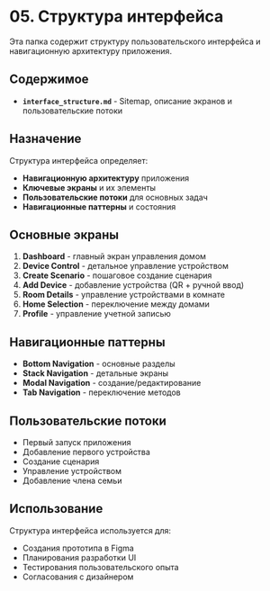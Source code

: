 # 05. Структура интерфейса

Эта папка содержит структуру пользовательского интерфейса и навигационную архитектуру приложения.

## Содержимое

- **`interface_structure.md`** - Sitemap, описание экранов и пользовательские потоки

## Назначение

Структура интерфейса определяет:
- **Навигационную архитектуру** приложения
- **Ключевые экраны** и их элементы
- **Пользовательские потоки** для основных задач
- **Навигационные паттерны** и состояния

## Основные экраны

1. **Dashboard** - главный экран управления домом
2. **Device Control** - детальное управление устройством
3. **Create Scenario** - пошаговое создание сценария
4. **Add Device** - добавление устройства (QR + ручной ввод)
5. **Room Details** - управление устройствами в комнате
6. **Home Selection** - переключение между домами
7. **Profile** - управление учетной записью

## Навигационные паттерны

- **Bottom Navigation** - основные разделы
- **Stack Navigation** - детальные экраны
- **Modal Navigation** - создание/редактирование
- **Tab Navigation** - переключение методов

## Пользовательские потоки

- Первый запуск приложения
- Добавление первого устройства
- Создание сценария
- Управление устройством
- Добавление члена семьи

## Использование

Структура интерфейса используется для:
- Создания прототипа в Figma
- Планирования разработки UI
- Тестирования пользовательского опыта
- Согласования с дизайнером
